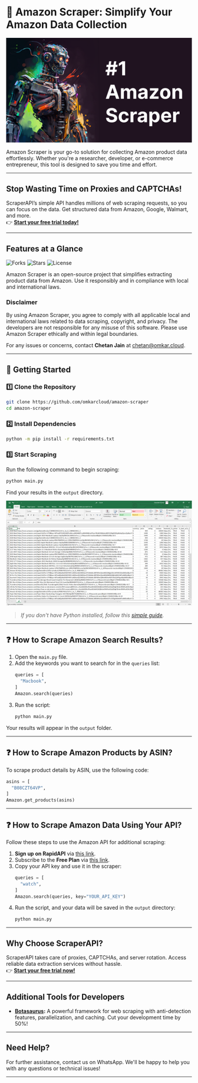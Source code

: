 
# 🚀 Amazon Scraper: Simplify Your Amazon Data Collection

![Amazon Scraper Featured Image](https://raw.githubusercontent.com/omkarcloud/amazon-scraper/master/images/amazon-scraper-featured-image.png)

Amazon Scraper is your go-to solution for collecting Amazon product data effortlessly. Whether you're a researcher, developer, or e-commerce entrepreneur, this tool is designed to save you time and effort.

---

## **Stop Wasting Time on Proxies and CAPTCHAs!**
ScraperAPI’s simple API handles millions of web scraping requests, so you can focus on the data. Get structured data from Amazon, Google, Walmart, and more.  
👉 **[Start your free trial today!](https://www.scraperapi.com/?fp_ref=coupons)**  

---

## Features at a Glance

![Forks](https://img.shields.io/github/forks/omkarcloud/amazon-scraper?style=for-the-badge) ![Stars](https://img.shields.io/github/stars/omkarcloud/amazon-scraper?style=for-the-badge&color=yellow) ![License](https://img.shields.io/github/license/omkarcloud/amazon-scraper?color=orange&style=for-the-badge)

Amazon Scraper is an open-source project that simplifies extracting product data from Amazon. Use it responsibly and in compliance with local and international laws.

### **Disclaimer**
By using Amazon Scraper, you agree to comply with all applicable local and international laws related to data scraping, copyright, and privacy. The developers are not responsible for any misuse of this software. Please use Amazon Scraper ethically and within legal boundaries.

For any issues or concerns, contact **Chetan Jain** at [chetan@omkar.cloud](mailto:chetan@omkar.cloud).

---

## 🚀 Getting Started

### **1️⃣ Clone the Repository**
```bash
git clone https://github.com/omkarcloud/amazon-scraper
cd amazon-scraper
```

### **2️⃣ Install Dependencies**
```bash
python -m pip install -r requirements.txt
```

### **3️⃣ Start Scraping**
Run the following command to begin scraping:
```bash
python main.py
```

Find your results in the `output` directory.

![CSV Result Example](https://raw.githubusercontent.com/omkarcloud/amazon-scraper/master/images/amazon-scraper-csv-result.png)

> _If you don't have Python installed, follow this [simple guide](https://github.com/omkarcloud/amazon-scraper/blob/master/advanced.md#-i-dont-have-python-installed-how-can-i-run-the-scraper)._  

---

## ❓ How to Scrape Amazon Search Results?

1. Open the `main.py` file.
2. Add the keywords you want to search for in the `queries` list:
    ```python
    queries = [
      "Macbook",
    ]
    Amazon.search(queries)
    ```
3. Run the script:
    ```bash
    python main.py
    ```
Your results will appear in the `output` folder.

---

## ❓ How to Scrape Amazon Products by ASIN?

To scrape product details by ASIN, use the following code:
```python
asins = [
  "B08CZT64VP",
]
Amazon.get_products(asins)
```

---

## ❓ How to Scrape Amazon Data Using Your API?

Follow these steps to use the Amazon API for additional scraping:

1. **Sign up on RapidAPI** via [this link](https://rapidapi.com/auth/sign-up).
2. Subscribe to the **Free Plan** via [this link](https://rapidapi.com/Chetan11dev/api/amazon-scraper/pricing).
3. Copy your API key and use it in the scraper:
    ```python
    queries = [
      "watch",
    ]
    Amazon.search(queries, key="YOUR_API_KEY")
    ```
4. Run the script, and your data will be saved in the `output` directory:
    ```bash
    python main.py
    ```

---

## Why Choose ScraperAPI?

ScraperAPI takes care of proxies, CAPTCHAs, and server rotation. Access reliable data extraction services without hassle.  
👉 **[Start your free trial now!](https://www.scraperapi.com/?fp_ref=coupons)**  

---

## Additional Tools for Developers

- **[Botasaurus](https://github.com/omkarcloud/botasaurus):** A powerful framework for web scraping with anti-detection features, parallelization, and caching. Cut your development time by 50%!

---

## Need Help?  

For further assistance, contact us on WhatsApp. We'll be happy to help you with any questions or technical issues!

---
